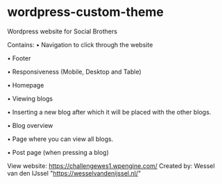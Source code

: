 # wordpress-custom-theme

Wordpress website for Social Brothers

Contains:
• Navigation to click through the website

• Footer

• Responsiveness (Mobile, Desktop and Table)

• Homepage

• Viewing blogs

• Inserting a new blog after which it will be placed with the other blogs.

• Blog overview

• Page where you can view all blogs.

• Post page (when pressing a blog)

View website: https://challengewes1.wpengine.com/
Created by: Wessel van den IJssel "https://wesselvandenijssel.nl/"
